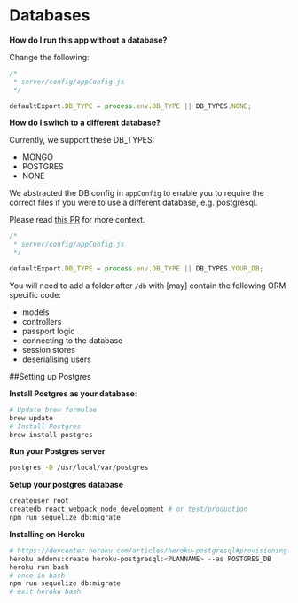 # Databases

**How do I run this app without a database?**

Change the following:
```javascript
/*
 * server/config/appConfig.js
 */

defaultExport.DB_TYPE = process.env.DB_TYPE || DB_TYPES.NONE;
```

**How do I switch to a different database?**

Currently, we support these DB_TYPES:

- MONGO
- POSTGRES
- NONE

We abstracted the DB config in `appConfig` to enable you to require the correct files if you were to use a different database, e.g. postgresql.

Please read [this PR](https://github.com/choonkending/react-webpack-node/pull/190#issuecomment-210273745) for more context.

```javascript
/*
 * server/config/appConfig.js
 */

defaultExport.DB_TYPE = process.env.DB_TYPE || DB_TYPES.YOUR_DB;
```

You will need to add a folder after `/db` with [may] contain the following ORM specific code:
- models
- controllers
- passport logic
- connecting to the database
- session stores
- deserialising users

##Setting up Postgres

**Install Postgres as your database**:

```bash
# Update brew formulae
brew update
# Install Postgres
brew install postgres
```

**Run your Postgres server**
```bash
postgres -D /usr/local/var/postgres
```

**Setup your postgres database**
```bash
createuser root
createdb react_webpack_node_development # or test/production
npm run sequelize db:migrate
```

**Installing on Heroku**
```bash
# https://devcenter.heroku.com/articles/heroku-postgresql#provisioning-the-add-on
heroku addons:create heroku-postgresql:<PLANNAME> --as POSTGRES_DB
heroku run bash
# once in bash
npm run sequelize db:migrate
# exit heroku bash
```

